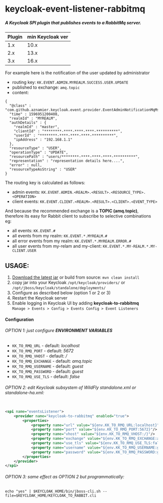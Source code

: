 # keycloak-event-listener-rabbitmq

##### A Keycloak SPI plugin that publishes events to a RabbitMq server.

| Plugin | min Keycloak ver |
| -- | ---- |
| 1.x | 10.x |
| 2.x | 13.x |
| 3.x | 16.x |

For example here is the notification of the user updated by administrator

* routing key: `KK.EVENT.ADMIN.MYREALM.SUCCESS.USER.UPDATE`
* published to exchange: `amq.topic`
* content:

```
{
  "@class" : "com.github.aznamier.keycloak.event.provider.EventAdminNotificationMqMsg",
  "time" : 1596951200408,
  "realmId" : "MYREALM",
  "authDetails" : {
    "realmId" : "master",
    "clientId" : "********-****-****-****-**********",
    "userId" : "********-****-****-****-**********",
    "ipAddress" : "192.168.1.1"
  },
  "resourceType" : "USER",
  "operationType" : "UPDATE",
  "resourcePath" : "users/********-****-****-****-**********",
  "representation" : "representation details here....",
  "error" : null,
  "resourceTypeAsString" : "USER"
}
```

The routing key is calculated as follows:

* admin events: `KK.EVENT.ADMIN.<REALM>.<RESULT>.<RESOURCE_TYPE>.<OPERATION>`
* client events: `KK.EVENT.CLIENT.<REALM>.<RESULT>.<CLIENT>.<EVENT_TYPE>`

And because the recommended exchange is a **TOPIC (amq.topic)**,  
therefore its easy for Rabbit client to subscribe to selective combinations eg:

* all events: `KK.EVENT.#`
* all events from my realm: `KK.EVENT.*.MYREALM.#`
* all error events from my realm: `KK.EVENT.*.MYREALM.ERROR.#`
* all user events from my-relam and my-client: `KK.EVENT.*.MY-REALM.*.MY-CLIENT.USER`

## USAGE:

1. [Download the latest jar](https://github.com/aznamier/keycloak-event-listener-rabbitmq/blob/target/keycloak-to-rabbit-3.0.jar?raw=true)
   or build from source: ``mvn clean install``
2. copy jar into your Keycloak `/opt/keycloak/providers/` or `/opt/jboss/keycloak/standalone/deployments/`
3. Configure as described below (option 1 or 2 or 3)
4. Restart the Keycloak server
5. Enable logging in Keycloak UI by adding **keycloak-to-rabbitmq**  
   `Manage > Events > Config > Events Config > Event Listeners`

#### Configuration

###### OPTION 1: just configure **ENVIRONMENT VARIABLES**

- `KK_TO_RMQ_URL` - default: *localhost*
- `KK_TO_RMQ_PORT` - default: *5672*
- `KK_TO_RMQ_VHOST` - default: */*
- `KK_TO_RMQ_EXCHANGE` - default: *amq.topic*
- `KK_TO_RMQ_USERNAME` - default: *guest*
- `KK_TO_RMQ_PASSWORD` - default: *guest*
- `KK_TO_RMQ_USE_TLS` - default: *false*

###### OPTION 2: edit Keycloak subsystem of WildFly standalone.xml or standalone-ha.xml:

```xml

<spi name="eventsListener">
    <provider name="keycloak-to-rabbitmq" enabled="true">
        <properties>
            <property name="url" value="${env.KK_TO_RMQ_URL:localhost}"/>
            <property name="port" value="${env.KK_TO_RMQ_PORT:5672}"/>
            <property name="vhost" value="${env.KK_TO_RMQ_VHOST:/}"/>
            <property name="exchange" value="${env.KK_TO_RMQ_EXCHANGE:amq.topic}"/>
            <property name="use_tls" value="${env.KK_TO_RMQ_USE_TLS:false}"/>
            <property name="username" value="${env.KK_TO_RMQ_USERNAME:guest}"/>
            <property name="password" value="${env.KK_TO_RMQ_PASSWORD:guest}"/>
        </properties>
    </provider>
</spi>
```

###### OPTION 3: same effect as OPTION 2 but programmatically:

```
echo "yes" | $KEYCLOAK_HOME/bin/jboss-cli.sh --file=$KEYCLOAK_HOME/KEYCLOAK_TO_RABBIT.cli
```
